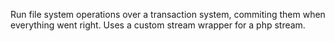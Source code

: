 Run file system operations over a transaction system, commiting them when everything went right. Uses a custom stream wrapper for a php stream.